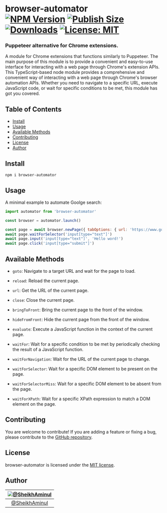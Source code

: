 browser-automator<br>
[![NPM Version](https://img.shields.io/npm/v/browser-automator.svg?branch=main)](https://www.npmjs.com/package/browser-automator)
[![Publish Size](https://badgen.net/packagephobia/publish/browser-automator)](https://packagephobia.now.sh/result?p=browser-automator)
[![Downloads](https://img.shields.io/npm/dt/browser-automator)](https://www.npmjs.com/package/browser-automator)
[![License: MIT](https://img.shields.io/badge/license-MIT-blue.svg)](https://github.com/SheikhAminul/browser-automator/blob/main/LICENSE)
================

### Puppeteer alternative for Chrome extensions.
A module for Chrome extensions that functions similarly to Puppeteer. The main purpose of this module is to provide a convenient and easy-to-use interface for interacting with a web page through Chrome's extension APIs. This TypeScript-based node module provides a comprehensive and convenient way of interacting with a web page through Chrome's browser automation APIs. Whether you need to navigate to a specific URL, execute JavaScript code, or wait for specific conditions to be met, this module has got you covered.


## Table of Contents

*   [Install](#install)
*   [Usage](#usage)
*   [Available Methods](#available-methods)
*   [Contributing](#contributing)
*   [License](#license)
*   [Author](#author)


## Install

```plaintext
npm i browser-automator
```


## Usage

A minimal example to automate Goolge search:

```javascript
import automator from 'browser-automator'

const browser = automator.launch()

const page = await browser.newPage({ tabOptions: { url: 'https://www.google.com' } })
await page.waitForSelector('input[type="text"]')
await page.input('input[type="text"]', 'Hello word!')
await page.click('input[type="submit"]')
```

## Available Methods
- `goto`: Navigate to a target URL and wait for the page to load.

- `reload`: Reload the current page.

- `url`: Get the URL of the current page.

- `close`: Close the current page.

- `bringToFront`: Bring the current page to the front of the window.

- `hideFromFront`: Hide the current page from the front of the window.

- `evaluate`: Execute a JavaScript function in the context of the current page.

- `waitFor`: Wait for a specific condition to be met by periodically checking the result of a JavaScript function.

- `waitForNavigation`: Wait for the URL of the current page to change.

- `waitForSelector`: Wait for a specific DOM element to be present on the page.

- `waitForSelectorMiss`: Wait for a specific DOM element to be absent from the page.

- `waitForXPath`: Wait for a specific XPath expression to match a DOM element on the page.


## Contributing

You are welcome to contribute! If you are adding a feature or fixing a bug, please contribute to the [GitHub repository](https://github.com/SheikhAminul/browser-automator/).


## License

browser-automator is licensed under the [MIT license](https://github.com/SheikhAminul/browser-automator/blob/main/LICENSE).


## Author

|[![@SheikhAminul](https://avatars.githubusercontent.com/u/25372039?v=4&s=96)](https://github.com/SheikhAminul)|
|:---:|
|[@SheikhAminul](https://github.com/SheikhAminul)|